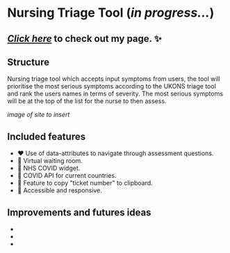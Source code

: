 # Nursing Triage Tool (*in progress...*)

## [*Click here*](https://miahbates.github.io/nursing-triage-tool/) to check out my page. :sparkles:

## Structure
Nursing triage tool which accepts input symptoms from users, the tool will prioritise the most serious symptoms according to the UKONS triage tool and rank the users names in terms of severity. The most serious symptoms will be at the top of the list for the nurse to then assess.

*image of site to insert*

## Included features
- :heart: Use of data-attributes to navigate through assessment questions.
- :orange_heart: Virtual waiting room.
- :yellow_heart: NHS COVID widget.
- :green_heart: COVID API for current countries.
- :blue_heart: Feature to copy "ticket number" to clipboard.
- :purple_heart: Accessible and responsive.

## Improvements and futures ideas
-
-
-
